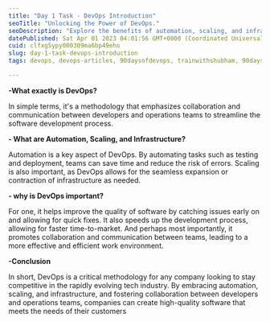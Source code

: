 ```yaml
---
title: "Day 1 Task - DevOps Introduction"
seoTitle: "Unlocking the Power of DevOps."
seoDescription: "Explore the benefits of automation, scaling, and infrastructure, and learn why DevOps is crucial for staying ahead in today's fast-paced technology landsca"
datePublished: Sat Apr 01 2023 04:01:56 GMT+0000 (Coordinated Universal Time)
cuid: clfxg5ypy000309ma6bp49eho
slug: day-1-task-devops-introduction
tags: devops, devops-articles, 90daysofdevops, trainwithshubham, 90daysofdevopschallenge

---
```


**\-What exactly is DevOps?**

In simple terms, it's a methodology that emphasizes collaboration and communication between developers and operations teams to streamline the software development process.

**\- What are Automation, Scaling, and Infrastructure?**

Automation is a key aspect of DevOps. By automating tasks such as testing and deployment, teams can save time and reduce the risk of errors. Scaling is also important, as DevOps allows for the seamless expansion or contraction of infrastructure as needed.

**\- why is DevOps important?**

For one, it helps improve the quality of software by catching issues early on and allowing for quick fixes. It also speeds up the development process, allowing for faster time-to-market. And perhaps most importantly, it promotes collaboration and communication between teams, leading to a more effective and efficient work environment.

**\-Conclusion**

In short, DevOps is a critical methodology for any company looking to stay competitive in the rapidly evolving tech industry. By embracing automation, scaling, and infrastructure, and fostering collaboration between developers and operations teams, companies can create high-quality software that meets the needs of their customers